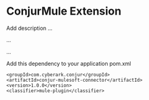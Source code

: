# ConjurMule Extension

Add description ...


...


...


Add this dependency to your application pom.xml

```
<groupId>com.cyberark.conjur</groupId>
<artifactId>conjur-mulesoft-connector</artifactId>
<version>1.0.0</version>
<classifier>mule-plugin</classifier>
```

